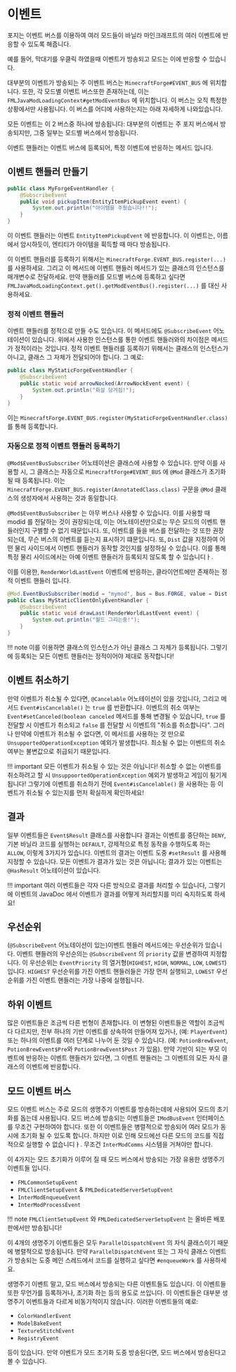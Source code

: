 이벤트
======

포지는 이벤트 버스를 이용하여 여러 모드들이 바닐라 마인크래프트의 여러 이벤트에 반응할 수 있도록 해줍니다.

예를 들어, 막대기를 우클릭 하였을때 이벤트가 방송되고 모드는 이에 반응할 수 있습니다.

대부분의 이벤트가 방송되는 주 이벤트 버스는 `MinecraftForge#EVENT_BUS` 에 위치합니다. 또한, 각 모드별 이벤트 버스또한 존재하는데, 이는 `FMLJavaModLoadingContext#getModEventBus` 에 위치합니다. 이 버스는 오직 특정한 상황에서만 사용됩니다. 이 버스를 어디에 사용하는지는 아래 자세하게 나와있습니다.

모든 이벤트는 이 2 버스중 하나에 방송됩니다: 대부분의 이벤트는 주 포지 버스에서 방송되지만, 그중 일부는 모드별 버스에서 방송됩니다. 

이벤트 핸들러는 이벤트 버스에 등록되어, 특정 이벤트에 반응하는 메서드 입니다.

이벤트 핸들러 만들기
-------------------------

```java
public class MyForgeEventHandler {
	@SubscribeEvent
	public void pickupItem(EntityItemPickupEvent event) {
		System.out.println("아이템을 주웠습니다!!");
	}
}
```
이 이벤트 핸들러는 이벤트 `EntityItemPickupEvent` 에 반응합니다. 이 이벤트는, 이름에서 암시하듯이, 엔티티가 아이템을 휙득할 때 마다 방송됩니다.

이 이벤트 핸들러를 등록하기 위해서는 `MinecraftForge.EVENT_BUS.register(...)` 를 사용하세요. 그리고 이 메서드에 이벤트 핸들러 메서드가 있는 클래스의 인스턴스를 매개변수로 전달하세요. 만약 핸들러를 모드별 버스에 등록하고 싶다면 `FMLJavaModLoadingContext.get().getModEventBus().register(...)` 를 대신 사용하세요.

### 정적 이벤트 핸들러

이벤트 핸들러를 정적으로 만들 수도 있습니다. 이 메서드에도 `@SubscribeEvent` 어노테이션이 있습니다. 위에서 사용한 인스턴스를 통한 이벤트 핸들러와의 차이점은 메서드가 정적이라는 것입니다. 정적 이벤트 핸들러를 등록하기 위해서는 클래스의 인스턴스가 아니고, 클래스 그 자체가 전달되어야 합니다. 그 예로:

```java
public class MyStaticForgeEventHandler {
	@SubscribeEvent
	public static void arrowNocked(ArrowNockEvent event) {
		System.out.println("화살 당겨짐!");
	}
}
```

이는 `MinecraftForge.EVENT_BUS.register(MyStaticForgeEventHandler.class)` 를 통해 등록합니다.

### 자동으로 정적 이벤트 핸들러 등록하기

`@Mod$EventBusSubscriber` 어노테이션은 클래스에 사용할 수 있습니다. 만약 이를 사용할 시, 그 클래스는 자동으로 `MinecraftForge#EVENT_BUS` 에 `@Mod` 클래스가 초기화될 때 등록됩니다. 이는 `MinecraftForge.EVENT_BUS.register(AnnotatedClass.class)` 구문을 `@Mod` 클래스의 생성자에서 사용하는 것과 동일합니다.

`@Mod$EventBusSubscriber` 는 아무 버스나 사용할 수 있습니다. 이를 사용할 때 modid 를 전달하는 것이 권장되는데, 이는 어노테이션만으로는 무슨 모드의 이벤트 핸들러인지 구별할 수 없기 때문입니다. 또, 이벤트를 들을 버스를 전달하는 것 또한 권장되는데, 무슨 버스의 이벤트를 듣는지 표시하기 떄문입니다. 또, `Dist` 값을 지정하여 어떤 물리 사이드에서 이벤트 핸들러가 동작할 것인지를 설정하실 수 있습니다. 이를 통해 특정 물리 사이드에서는 아예 이벤트 핸들러가 등록되지 않도록 할 수 있습니디ㅏ.

이를 이용한, `RenderWorldLastEvent` 이벤트에 반응하는, 클라이언트에만 존재하는 정적 이벤트 핸들러 입니다.

```java
@Mod.EventBusSubscriber(modid = "mymod", bus = Bus.FORGE, value = Dist.CLIENT)
public class MyStaticClientOnlyEventHandler {
	@SubscribeEvent
	public static void drawLast(RenderWorldLastEvent event) {
		System.out.println("월드 그리는중!");
	}
}
```

!!! note
    이를 이용하면 클래스의 인스턴스가 아닌 클래스 그 자체가 등록됩니다. 그렇기에 등록되는 모든 이벤트 핸들러는 정적이어야 제대로 동작합니다!

이벤트 취소하기
---------

만약 이벤트가 취소될 수 있다면, `@Cancelable` 어노테이션이 있을 것입니다, 그리고 메서드 `Event#isCancelable()` 는 `true` 를 반환합니다. 이벤트의 취소 여부는 `Event#setCanceled(boolean canceled` 메서드를 통해 변경될 수 있습니다, `true` 를 전달할 시 이벤트가 취소되고 `false` 를 전달할 시 이벤트의 "취소를 취소합니다". 그러나 만약에 이벤트가 취소될 수 없다면, 이 메서드를 사용하는 것 만으로 `UnsupportedOperationException` 예외가 발생합니다. 최소될 수 없는 이벤트의 취소 여부는 불변값으로 취급되기 때문입니다.

!!! important
    모든 이벤트가 취소될 수 있는 것은 아닙니다! 취소할 수 없는 이벤트를 취소하려고 할 시 `UnsuppoortedOperationException` 예외가 발생하고 게임이 튕기게 됩니다! 그렇기에 이벤트를 취소하기 전에 `Event#isCancelable()` 을 사용하는 등 이벤트가 취소될 수 있는지를 먼저 확실하게 확인하세요!

결과
-------

일부 이벤트들은 `Event$Result` 클래스를 사용합니다 결과는 이벤트를 중단하는 `DENY`, 기본 바닐라 코드를 실행하는 `DEFAULT`, 강제적으로 특정 동작을 수행하도록 하는 `ALLOW`, 이렇게 3가지가 있습니다. 이벤트의 결과는 이벤트 도중 `#setResult` 를 사용해 지정할 수 있습니다. 모든 이벤트가 결과가 있는 것은 아닙니다; 결과가 있는 이벤트는 `@HasResult` 어노테이션이 있습니다.

!!! important
    여러 이벤트들은 각자 다른 방식으로 결과를 처리할 수 있습니다, 그렇기에 이벤트의 JavaDoc 에서 이벤트가 결과를 어떻게 처리할지를 미리 숙지하도록 하세요!

우선순위
--------

(`@SubscribeEvent` 어노테이션이 있는)이벤트 헨들러 메서드에는 우선순위가 있습니다. 이벤트 핸들러의 우선순의는 `@SubscribeEvent` 의 `priority` 값을 변경하여 지정합니다. 이 우선순위는 `EventPriority` 의 열거형(`HIGHEST`, `HIGH`, `NORMAL`, `LOW`, `LOWEST`)입니다. `HIGHEST` 우선순위를 가진 이벤트 핸들러들은 가장 먼저 실행되고, `LOWEST` 우선순위를 가진 이벤트 핸들러는 가장 나중에 실행됩니다.

하위 이벤트
----------

많은 이벤트들은 조금씩 다른 번형이 존재합니다. 이 변형된 이벤트들은 역할이 조금씩 다 다르지만, 전부 하나의 기반 이벤트를 상속하여 만들어져 있거나, (예: `PlayerEvent`) 또는 하나의 이벤트를 여러 단계로 나누어 둔 것일 수 있습니다. (예: `PotionBrewEvent`, `PotionBrewEvent$Pre`와 `PotionBrewEvent$Post` 가 있음). 만약 기반이 되는 부모 이벤트에 반응하는 이벤트 핸들러가 있다면, 그 이벤트 핸들러는 그 이벤트의 모든 자식 클래스의 이벤트에 반응합니다.

모드 이벤트 버스
-------------

모드 이벤트 버스는 주로 모드의 생명주기 이벤트를 방송하는데에 사용되어 모드의 초기화를 돕는데 사용됩니다. 모드 버스에 방송되는 이벤트들은 `IModBusEvent` 인터페이스를 무조건 구현하여야 합니다. 또한 이 이벤트들은 병렬적으로 방송되어 여러 모드가 동시에 초기화 될 수 있도록 합니다. 하지만 이로 인해 모드에선 다른 모드의 코드를 직접적으로 실행할 수 없습니디ㅏ. 무조건 `InterModComms` 시스템을 거쳐야만 합니다.

이 4가지는 모드 초기화가 이루어 질 때 모드 버스에서 방송되는 가장 유용한 생명주기 이벤트들 입니다.

* `FMLCommonSetupEvent`
* `FMLClientSetupEvent` & `FMLDedicatedServerSetupEvent`
* `InterModEnqueueEvent`
* `InterModProcessEvent`

!!! note
    `FMLClientSetupEvent` 와 `FMLDedicatedServerSetupEvent` 는 올바른 배포판에서만 방송됩니다!

이 4개의 생명주기 이벤트들은 모두 `ParallelDispatchEvent` 의 자식 클래스이기 때문에 병렬적으로 방송됩니다. 만약 `ParallelDispatchEvent` 또는 그 자식 클래스 이벤트가 방송되는 도중 메인 스레드에서 코드를 실행하고 싶다면 `#enqueueWork` 를 사용하세요.

생명주기 이벤트 말고, 모드 버스에서 방송되는 다른 이벤트들도 있습니다. 이 이벤트들 또한 무언가를 등록하거나, 초기화 하는 등의 용도로 쓰입니다. 이 이벤트들은 대부분 생명주기 이벤트들과 다르게 비동기적이지 않습니다. 이러한 이벤트들의 예로:

* `ColorHandlerEvent`
* `ModelBakeEvent`
* `TextureStitchEvent`
* `RegistryEvent`

등이 있습니다. 만약 이벤트가 모드 초기화 도중 방송된다면, 모드 버스에서 방송된다고 볼 수 있습니다.
